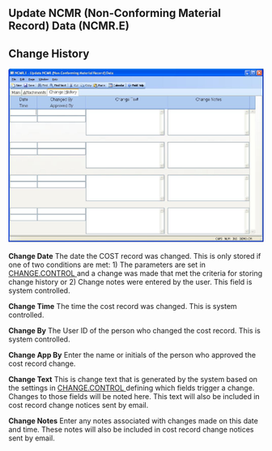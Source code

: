 ##  Update NCMR (Non-Conforming Material Record) Data (NCMR.E)

<PageHeader />

##  Change History

![](./NCMR-E-3.jpg)

**Change Date** The date the COST record was changed. This is only stored if one of two conditions are met: 1) The parameters are set in [ CHANGE.CONTROL ](../../../../../rover/AP-OVERVIEW/AP-ENTRY/VENDOR-E/VENDOR-E-5/CHANGE-CONTROL) and a change was made that met the criteria for storing change history or 2) Change notes were entered by the user. This field is system controlled.   
  
**Change Time** The time the cost record was changed. This is system
controlled.  
  
**Change By** The User ID of the person who changed the cost record. This is
system controlled.  
  
**Change App By** Enter the name or initials of the person who approved the
cost record change.  
  
**Change Text** This is change text that is generated by the system based on the settings in [ CHANGE.CONTROL ](../../../../../rover/AP-OVERVIEW/AP-ENTRY/VENDOR-E/VENDOR-E-5/CHANGE-CONTROL) defining which fields trigger a change. Changes to those fields will be noted here. This text will also be included in cost record change notices sent by email.   
  
**Change Notes** Enter any notes associated with changes made on this date and
time. These notes will also be included in cost record change notices sent by
email.  
  
  
<badge text= "Version 8.10.57" vertical="middle" />

<PageFooter />